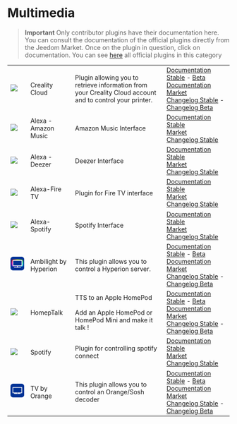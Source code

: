 
# Multimedia


>**Important**
>Only contributor plugins have their documentation here. You can consult the documentation of the official plugins directly from the Jeedom Market. Once on the plugin in question, click on documentation.
>You can see [here](https://market.jeedom.com/index.php?v=d&p=market&type=plugin&categorie=multimedia) all official plugins in this category


| | | | |
|--- | --- | --- | ---|
|<img src="Creality_Cloud/Creality_Cloud_icon.png" class="pluginLogo" width="100" />|Creality Cloud|Plugin allowing you to retrieve information from your Creality Cloud account and to control your printer.|[Documentation Stable](https://flobul-domotique.fr/presentation-et-documentation-du-plugin-creality-cloud-pour-jeedom/) - [Beta Documentation](https://flobul-domotique.fr/presentation-et-documentation-du-plugin-creality-cloud-pour-jeedom/)<br/>[Market](https://market.jeedom.com/index.php?v=d&p=market_display&id=4219)<br/>[Changelog Stable](https://flobul-domotique.fr/liste-des-versions-du-plugin-creality-cloud-pour-jeedom/) - [Changelog Beta](https://flobul-domotique.fr/liste-des-versions-du-plugin-creality-cloud-pour-jeedom/)|
|<img src="alexaamazonmusic/alexaamazonmusic_icon.png" class="pluginLogo" width="100" />|Alexa - Amazon Music|Amazon Music Interface|[Documentation Stable](http://jeedom.sigalou-domotique.fr/alexa-amazon-music-documentation)<br/>[Market](https://market.jeedom.com/index.php?v=d&p=market_display&id=3910)<br/>[Changelog Stable](http://jeedom.sigalou-domotique.fr/alexa-api-changelog)|
|<img src="alexadeezer/alexadeezer_icon.png" class="pluginLogo" width="100" />|Alexa - Deezer|Deezer Interface|[Documentation Stable](http://jeedom.sigalou-domotique.fr/alexa-deezer-documentation)<br/>[Market](https://market.jeedom.com/index.php?v=d&p=market_display&id=3911)<br/>[Changelog Stable](http://jeedom.sigalou-domotique.fr/alexa-api-changelog)|
|<img src="alexafiretv/alexafiretv_icon.png" class="pluginLogo" width="100" />|Alexa-Fire TV|Plugin for Fire TV interface|[Documentation Stable](http://jeedom.sigalou-domotique.fr/alexa-fire-tv-documentation)<br/>[Market](https://market.jeedom.com/index.php?v=d&p=market_display&id=4064)<br/>[Changelog Stable](http://jeedom.sigalou-domotique.fr/alexa-api-changelog)|
|<img src="alexaspotify/alexaspotify_icon.png" class="pluginLogo" width="100" />|Alexa-Spotify|Spotify Interface|[Documentation Stable](http://jeedom.sigalou-domotique.fr/alexa-spotify-documentation)<br/>[Market](https://market.jeedom.com/index.php?v=d&p=market_display&id=3913)<br/>[Changelog Stable](http://jeedom.sigalou-domotique.fr/alexa-api-changelog)|
|<img src="ambilightByHyperion/ambilightByHyperion_icon.png" class="pluginLogo" width="100" />|Ambilight by Hyperion|This plugin allows you to control a Hyperion server.|[Documentation Stable](https://spine34.github.io/jeedom-plugin-ambilightByHyperion/en_US/) - [Beta Documentation](https://spine34.github.io/jeedom-plugin-ambilightByHyperion/en_US/beta/)<br/>[Market](https://market.jeedom.com/index.php?v=d&p=market_display&id=4515)<br/>[Changelog Stable](https://spine34.github.io/jeedom-plugin-ambilightByHyperion/en_US/changelog) - [Changelog Beta](https://spine34.github.io/jeedom-plugin-ambilightByHyperion/en_US/beta/changelog)|
|<img src="homepTalk/homepTalk_icon.png" class="pluginLogo" width="100" />|HomepTalk|TTS to an Apple HomePod<br/><br/>Add an Apple HomePod or HomePod Mini and make it talk !|[Documentation Stable](https://nebzhb.github.io/jeedom_docs/plugins/homepTalk/en_US/) - [Beta Documentation](https://nebzhb.github.io/jeedom_docs/plugins/homepTalk/en_US/)<br/>[Market](https://market.jeedom.com/index.php?v=d&p=market_display&id=3825)<br/>[Changelog Stable](https://nebzhb.github.io/jeedom_docs/plugins/homepTalk/en_US/changelog) - [Changelog Beta](https://nebzhb.github.io/jeedom_docs/plugins/homepTalk/en_US/changelog)|
|<img src="spotify/spotify_icon.png" class="pluginLogo" width="100" />|Spotify|Plugin for controlling spotify connect|[Documentation Stable](https://barre35.github.io/jeedom-plugin-doc/en_US/spotify_documentation)<br/>[Market](https://market.jeedom.com/index.php?v=d&p=market_display&id=3700)<br/>[Changelog Stable](https://barre35.github.io/jeedom-plugin-doc/en_US/spotify_changelog)|
|<img src="tvByOrange/tvByOrange_icon.png" class="pluginLogo" width="100" />|TV by Orange|This plugin allows you to control an Orange/Sosh decoder|[Documentation Stable](https://spine34.github.io/jeedom-documentations/en_US/tvByOrange/index) - [Beta Documentation](https://spine34.github.io/jeedom-documentations/en_US/tvByOrange/index)<br/>[Market](https://market.jeedom.com/index.php?v=d&p=market_display&id=4546)<br/>[Changelog Stable](https://spine34.github.io/jeedom-documentations/en_US/tvByOrange/stable/changelog) - [Changelog Beta](https://spine34.github.io/jeedom-documentations/en_US/tvByOrange/beta/changelog)|
